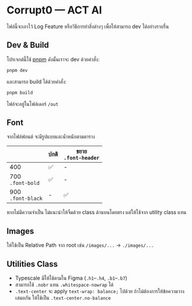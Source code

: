 # Corrupt0 — ACT AI

ไฟล์นี้จะเอาไว้ Log Feature หรือวิธีการทำสิ่งต่างๆ เพื่อให้สามารถ dev ได้อย่างราบรื่น

## Dev & Build

โปรเจกต์นี้ใช้ [pnpm](https://pnpm.io/) ดังนั้นเราจะ dev ด้วยคำสั่ง:

```bash
pnpm dev
```

และสามารถ build ได้ด้วยคำสั่ง:

```bash
pnpm build
```

ไฟล์จะอยู่ในโฟล์เดอร์ `/out`

## Font

จากไฟล์ฟอนต์ จะมีรูปแบบและน้ำหนักตามตาราง

|                      | ปกติ | ขยาย<br>`.font-header` |
| -------------------- | ---- | ---------------------- |
| 400                  | ✅   | -                      |
| 700<br>`.font-bold`  | ✅   | -                      |
| 900<br>`.font-black` | -    | ✅                     |

หากไม่มีความจำเป็น ไม่แนะนำให้จิ้มด้วย class ด้านบนโดยตรง แต่ให้ใช้จาก utility class แทน

## Images

ให้ใช้เป็น Relative Path จาก root เช่น `/images/...` -> `./images/...`

## Utilities Class

- Typescale มีให้ใช้ตามใน Figma (`.h1`–`.h4`, `.b1`–`.b7`)
- สามารถใช้ `.nobr` แทน `.whitespace-nowrap` ได้
- `.text-center` จะ apply `text-wrap: balance;` ไปด้วย ถ้าไม่ต้องการให้ข้อความวางเสมอกัน ให้ใช้เป็น `.text-center.no-balance`
